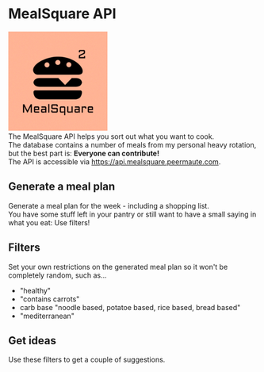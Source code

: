 # MealSquare API
<img src="/src/main/resources/MealSquareLogo.png" alt="drawing" width="200"></img><br>
The MealSquare API helps you sort out what you want to cook.<br>
The database contains a number of meals from my personal heavy rotation, but the best part is: **Everyone can contribute!**<br>
The API is accessible via https://api.mealsquare.peermaute.com.

## Generate a meal plan
Generate a meal plan for the week - including a shopping list.\
You have some stuff left in your pantry or still want to have a small saying in what you eat: Use filters!

## Filters
Set your own restrictions on the generated meal plan so it won't be completely random, such as...

- "healthy"
- "contains carrots"
- carb base
  "noodle based, potatoe based, rice based, bread based"
- "mediterranean"

## Get ideas
Use these filters to get a couple of suggestions.
